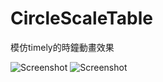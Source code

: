 # CircleScaleTable

模仿timely的時鐘動畫效果

![Screenshot](https://github.com/cuber5566/CircleScaleTable/blob/develop/app/src/main/res/drawable-mdpi/readme_p1.jpg)
![Screenshot](https://github.com/cuber5566/CircleScaleTable/blob/develop/app/src/main/res/drawable-mdpi/readme_p2.jpg)
